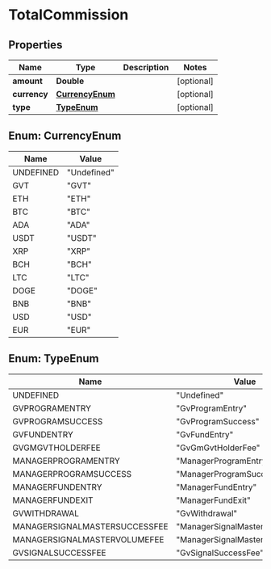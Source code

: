
# TotalCommission

## Properties
Name | Type | Description | Notes
------------ | ------------- | ------------- | -------------
**amount** | **Double** |  |  [optional]
**currency** | [**CurrencyEnum**](#CurrencyEnum) |  |  [optional]
**type** | [**TypeEnum**](#TypeEnum) |  |  [optional]


<a name="CurrencyEnum"></a>
## Enum: CurrencyEnum
Name | Value
---- | -----
UNDEFINED | &quot;Undefined&quot;
GVT | &quot;GVT&quot;
ETH | &quot;ETH&quot;
BTC | &quot;BTC&quot;
ADA | &quot;ADA&quot;
USDT | &quot;USDT&quot;
XRP | &quot;XRP&quot;
BCH | &quot;BCH&quot;
LTC | &quot;LTC&quot;
DOGE | &quot;DOGE&quot;
BNB | &quot;BNB&quot;
USD | &quot;USD&quot;
EUR | &quot;EUR&quot;


<a name="TypeEnum"></a>
## Enum: TypeEnum
Name | Value
---- | -----
UNDEFINED | &quot;Undefined&quot;
GVPROGRAMENTRY | &quot;GvProgramEntry&quot;
GVPROGRAMSUCCESS | &quot;GvProgramSuccess&quot;
GVFUNDENTRY | &quot;GvFundEntry&quot;
GVGMGVTHOLDERFEE | &quot;GvGmGvtHolderFee&quot;
MANAGERPROGRAMENTRY | &quot;ManagerProgramEntry&quot;
MANAGERPROGRAMSUCCESS | &quot;ManagerProgramSuccess&quot;
MANAGERFUNDENTRY | &quot;ManagerFundEntry&quot;
MANAGERFUNDEXIT | &quot;ManagerFundExit&quot;
GVWITHDRAWAL | &quot;GvWithdrawal&quot;
MANAGERSIGNALMASTERSUCCESSFEE | &quot;ManagerSignalMasterSuccessFee&quot;
MANAGERSIGNALMASTERVOLUMEFEE | &quot;ManagerSignalMasterVolumeFee&quot;
GVSIGNALSUCCESSFEE | &quot;GvSignalSuccessFee&quot;



